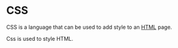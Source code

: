 # CSS



CSS is a language that can be used to add style to an [HTML](/wiki/HTML) page.
Css is used to style HTML.